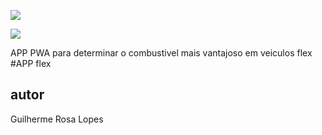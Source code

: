 


![](https://img.shields.io/github/license/caallop/PWA)

![](https://img.shields.io/github/license/caallop/PWA)


APP PWA para determinar o combustivel mais vantajoso em veiculos flex
#APP flex
## autor 
Guilherme Rosa Lopes
